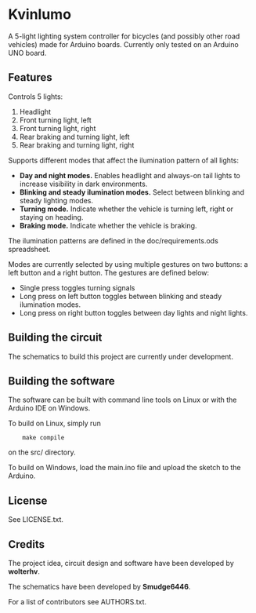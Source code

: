 # Kvinlumo

A 5-light lighting system controller for bicycles (and possibly other road
vehicles) made for Arduino boards. Currently only tested on an Arduino UNO
board.

## Features

Controls 5 lights:

1. Headlight
2. Front turning light, left
3. Front turning light, right
4. Rear braking and turning light, left
5. Rear braking and turning light, right

Supports different modes that affect the ilumination pattern of all lights:

* **Day and night modes.** Enables headlight and always-on tail lights to
  increase visibility in dark environments.
* **Blinking and steady ilumination modes.** Select between blinking and steady
  lighting modes.
* **Turning mode.** Indicate whether the vehicle is turning left, right or
  staying on heading.
* **Braking mode.** Indicate whether the vehicle is braking.

The ilumination patterns are defined in the doc/requirements.ods spreadsheet.

Modes are currently selected by using multiple gestures on two buttons: a left
button and a right button. The gestures are defined below:

* Single press toggles turning signals
* Long press on left button toggles between blinking and steady ilumination
  modes.
* Long press on right button toggles between day lights and night lights.

## Building the circuit

The schematics to build this project are currently under development.

## Building the software

The software can be built with command line tools on Linux or with the Arduino
IDE on Windows.

To build on Linux, simply run

        make compile

on the src/ directory.

To build on Windows, load the main.ino file and upload the sketch to the
Arduino.

## License

See LICENSE.txt.

## Credits

The project idea, circuit design and software have been developed by
**wolterhv**.

The schematics have been developed by **Smudge6446**.

For a list of contributors see AUTHORS.txt.
